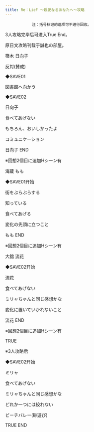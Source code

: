 ```yaml
---
title: Re：LieF ～親愛なるあなたへ～攻略
---
```


                注：括号标记的选项可不进行回收。

3人攻略完毕后可进入True End。

原日文攻略刊载于誠也の部屋。



箒木 日向子



反対(賛成)

◆SAVE01

図書館へ向かう

◆SAVE02

日向子

食べてあげない

もちろん、おいしかったよ

コミュニケーション



日向子 END

※回想2個目に追加Hシーン有



海蔵 もも



◆SAVE01开始

街をぶらぶらする

知っている

食べてあげる

変化の先頭に立つこと



もも END

※回想2個目に追加Hシーン有



大舘 流花



◆SAVE02开始

流花

食べてあげない

ミリャちゃんと同じ感想かな

変化に置いていかれないこと



流花 END

※回想2個目に追加Hシーン有



TRUE



※3人攻略后

◆SAVE02开始

ミリャ

食べてあげない

ミリャちゃんと同じ感想かな

どれか一つには絞れない

ビーチバレー(砂遊び)



TRUE END


              

